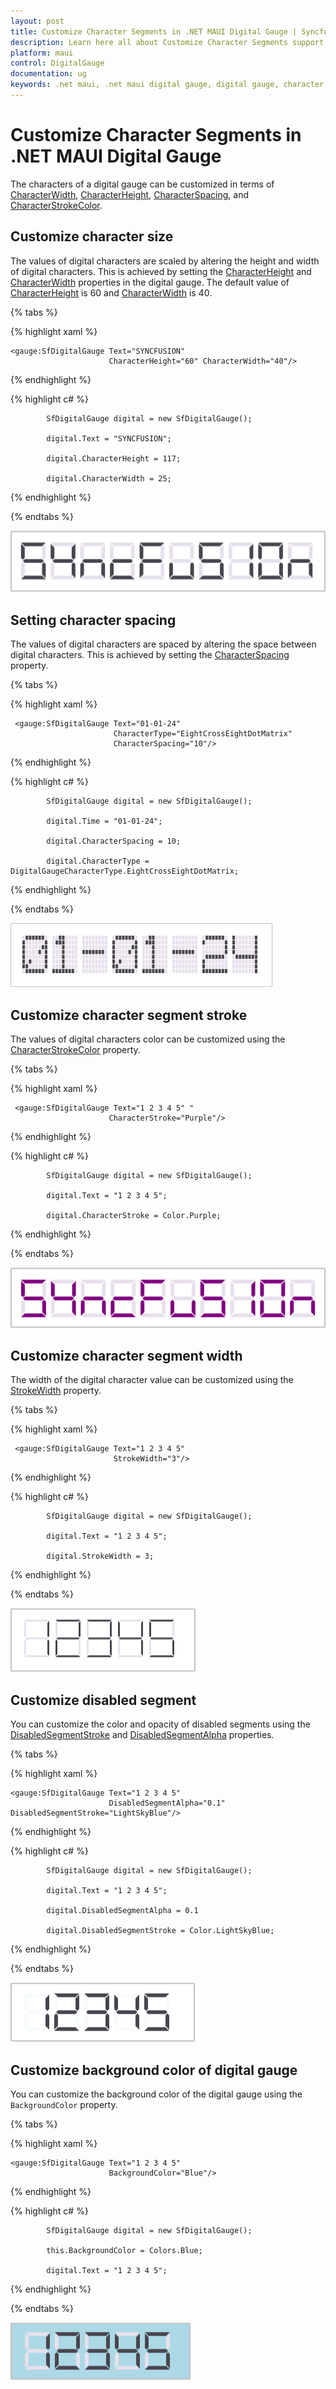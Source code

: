 ```yaml
---
layout: post
title: Customize Character Segments in .NET MAUI Digital Gauge | Syncfusion
description: Learn here all about Customize Character Segments support in Syncfusion .NET MAUI Digital Gauge (SfDigitalGauge) control and more.
platform: maui
control: DigitalGauge
documentation: ug
keywords: .net maui, .net maui digital gauge, digital gauge, character segments, digital character, character types, character display types
---
```


# Customize Character Segments in .NET MAUI Digital Gauge

The characters of a digital gauge can be customized in terms of [CharacterWidth](https://help.syncfusion.com/cr/maui/Syncfusion.Maui.Gauges.SfDigitalGauge.html#Syncfusion_Maui_Gauges_SfDigitalGauge_CharacterWidth), [CharacterHeight](https://help.syncfusion.com/cr/maui/Syncfusion.Maui.Gauges.SfDigitalGauge.html#Syncfusion_Maui_Gauges_SfDigitalGauge_CharacterHeight), [CharacterSpacing](https://help.syncfusion.com/cr/maui/Syncfusion.Maui.Gauges.SfDigitalGauge.html#Syncfusion_Maui_Gauges_SfDigitalGauge_CharacterSpacing), and [CharacterStrokeColor](https://help.syncfusion.com/cr/maui/Syncfusion.Maui.Gauges.SfDigitalGauge.html#Syncfusion_Maui_Gauges_SfDigitalGauge_CharacterStroke).

## Customize character size

The values of digital characters are scaled by altering the height and width of digital characters. This is achieved by setting the [CharacterHeight](https://help.syncfusion.com/cr/maui/Syncfusion.Maui.Gauges.SfDigitalGauge.html#Syncfusion_Maui_Gauges_SfDigitalGauge_CharacterHeight) and [CharacterWidth](https://help.syncfusion.com/cr/maui/Syncfusion.Maui.Gauges.SfDigitalGauge.html#Syncfusion_Maui_Gauges_SfDigitalGauge_CharacterWidth) properties in the digital gauge. The default value of [CharacterHeight](https://help.syncfusion.com/cr/maui/Syncfusion.Maui.Gauges.SfDigitalGauge.html#Syncfusion_Maui_Gauges_SfDigitalGauge_CharacterHeight) is 60 and [CharacterWidth](https://help.syncfusion.com/cr/maui/Syncfusion.Maui.Gauges.SfDigitalGauge.html#Syncfusion_Maui_Gauges_SfDigitalGauge_CharacterWidth) is 40.

{% tabs %}

{% highlight xaml %}

    <gauge:SfDigitalGauge Text="SYNCFUSION" 
                          CharacterHeight="60" CharacterWidth="40"/>
{% endhighlight %}

{% highlight c# %}

            SfDigitalGauge digital = new SfDigitalGauge();

            digital.Text = "SYNCFUSION";

            digital.CharacterHeight = 117;

            digital.CharacterWidth = 25;

{% endhighlight %}

{% endtabs %}

![height-width-for-text](Images\height-width-for-text.png)

## Setting character spacing

The values of digital characters are spaced by altering the space between digital characters. This is achieved by setting the [CharacterSpacing](https://help.syncfusion.com/cr/maui/Syncfusion.Maui.Gauges.SfDigitalGauge.html#Syncfusion_Maui_Gauges_SfDigitalGauge_CharacterSpacing) property.

{% tabs %}

{% highlight xaml %}

     <gauge:SfDigitalGauge Text="01-01-24" 
                           CharacterType="EightCrossEightDotMatrix"
                           CharacterSpacing="10"/>
{% endhighlight %}

{% highlight c# %}

            SfDigitalGauge digital = new SfDigitalGauge();

            digital.Time = "01-01-24";

            digital.CharacterSpacing = 10;

            digital.CharacterType = DigitalGaugeCharacterType.EightCrossEightDotMatrix;

{% endhighlight %}

{% endtabs %}

![character-spacing-digitalgauge](Images\character-spacing-digitalgauge.png)

## Customize character segment stroke

The values of digital characters color can be customized using the [CharacterStrokeColor](https://help.syncfusion.com/cr/maui/Syncfusion.Maui.Gauges.SfDigitalGauge.html#Syncfusion_Maui_Gauges_SfDigitalGauge_CharacterStroke) property.

{% tabs %}

{% highlight xaml %}

     <gauge:SfDigitalGauge Text="1 2 3 4 5" "
                          CharacterStroke="Purple"/>
{% endhighlight %}

{% highlight c# %}

            SfDigitalGauge digital = new SfDigitalGauge();

            digital.Text = "1 2 3 4 5";

            digital.CharacterStroke = Color.Purple;

{% endhighlight %}

{% endtabs %}

![characterstroke-digitalgauge](Images\characterstroke-digitalgauge.png)

## Customize character segment width

The width of the digital character value can be customized using the [StrokeWidth](https://help.syncfusion.com/cr/maui/Syncfusion.Maui.Gauges.SfDigitalGauge.html#Syncfusion_Maui_Gauges_SfDigitalGauge_StrokeWidth) property.

{% tabs %}

{% highlight xaml %}

     <gauge:SfDigitalGauge Text="1 2 3 4 5" 
                           StrokeWidth="3"/>
{% endhighlight %}

{% highlight c# %}

            SfDigitalGauge digital = new SfDigitalGauge();

            digital.Text = "1 2 3 4 5";

            digital.StrokeWidth = 3;

{% endhighlight %}

{% endtabs %}

![characterwidth-digitalgauge](Images\characterwidth-digitalgauge.png)

## Customize disabled segment

You can customize the color and opacity of disabled segments using the [DisabledSegmentStroke](https://help.syncfusion.com/cr/maui/Syncfusion.Maui.Gauges.SfDigitalGauge.html#Syncfusion_Maui_Gauges_SfDigitalGauge_DisabledSegmentStroke) and [DisabledSegmentAlpha](https://help.syncfusion.com/cr/maui/Syncfusion.Maui.Gauges.SfDigitalGauge.html#Syncfusion_Maui_Gauges_SfDigitalGauge_DisabledSegmentAlpha) properties.

{% tabs %}

{% highlight xaml %}

    <gauge:SfDigitalGauge Text="1 2 3 4 5" 
                          DisabledSegmentAlpha="0.1" DisabledSegmentStroke="LightSkyBlue"/>
{% endhighlight %}

{% highlight c# %}

            SfDigitalGauge digital = new SfDigitalGauge();

            digital.Text = "1 2 3 4 5";

            digital.DisabledSegmentAlpha = 0.1

            digital.DisabledSegmentStroke = Color.LightSkyBlue;

{% endhighlight %}

{% endtabs %}

![disabled-segment-stroke-digitalgauge](Images\disabled-segment-stroke-digitalgauge.png)

## Customize background color of digital gauge

You can customize the background color of the digital gauge using the `BackgroundColor` property.


{% tabs %}

{% highlight xaml %}

    <gauge:SfDigitalGauge Text="1 2 3 4 5" 
                          BackgroundColor="Blue"/>

{% endhighlight %}

{% highlight c# %}

            SfDigitalGauge digital = new SfDigitalGauge();

            this.BackgroundColor = Colors.Blue;

            digital.Text = "1 2 3 4 5";

{% endhighlight %}

{% endtabs %}

![backgroundcolor-digitalgauge](Images\backgroundcolor-digitalgauge.png)